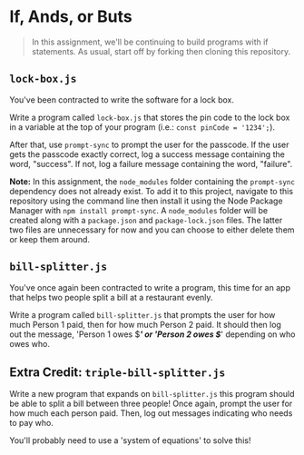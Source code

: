 # If, Ands, or Buts

> In this assignment, we'll be continuing to build programs with if statements. As usual, start off by forking then cloning this repository.

## `lock-box.js`

You've been contracted to write the software for a lock box. 

Write a program called `lock-box.js` that stores the pin code to the lock box in a variable at the top of your program (i.e.: `const pinCode = '1234';`). 

After that, use `prompt-sync` to prompt the user for the passcode. If the user gets the passcode exactly correct, log a success message containing the word, "success". If not, log a failure message containing the word, "failure".

**Note:** In this assignment, the `node_modules` folder containing the `prompt-sync` dependency does not already exist. To add it to this project, navigate to this repository using the command line then install it using the Node Package Manager with `npm install prompt-sync`. A `node_modules` folder will be created along with a `package.json` and `package-lock.json` files. The latter two files are unnecessary for now and you can choose to either delete them or keep them around.

## `bill-splitter.js`

You've once again been contracted to write a program, this time for an app that helps two people split a bill at a restaurant evenly.

Write a program called `bill-splitter.js` that prompts the user for how much Person 1 paid, then for how much Person 2 paid. It should then log out the message, 'Person 1 owes $_____' or 'Person 2 owes $_____' depending on who owes who.

## Extra Credit: `triple-bill-splitter.js`

Write a new program that expands on `bill-splitter.js` this program should be able to split a bill between three people! Once again, prompt the user for how much each person paid. Then, log out messages indicating who needs to pay who. 

You'll probably need to use a 'system of equations' to solve this!
